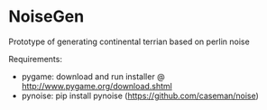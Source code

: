 # NoiseGen
Prototype of generating continental terrian based on perlin noise

Requirements:

* pygame: download and run installer @ http://www.pygame.org/download.shtml
* pynoise: pip install pynoise (https://github.com/caseman/noise)

